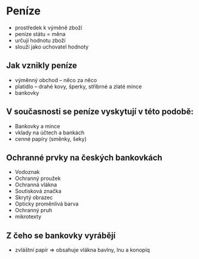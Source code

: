 # Peníze
- prostředek k výměně zboží
- peníze státu = měna
- určují hodnotu zboží
- slouží jako uchovatel hodnoty
## Jak vznikly peníze
- výměnný obchod – něco za něco
- platidlo – drahé kovy, šperky, stříbrné a zlaté mince
- bankovky
## V současnosti se peníze vyskytují v této podobě:
- Bankovky a mince
- vklady na účtech a bankách
- cenné papíry (směnky, šeky)
## Ochranné prvky na českých bankovkách
- Vodoznak
- Ochranný proužek
- Ochranná vlákna
- Soutisková značka
- Skrytý obrazec
- Opticky proměnlivá barva
- Ochranný pruh
- mikrotexty
## Z čeho se bankovky vyrábějí
- zvláštní papír => obsahuje vlákna bavlny, lnu a konopíq